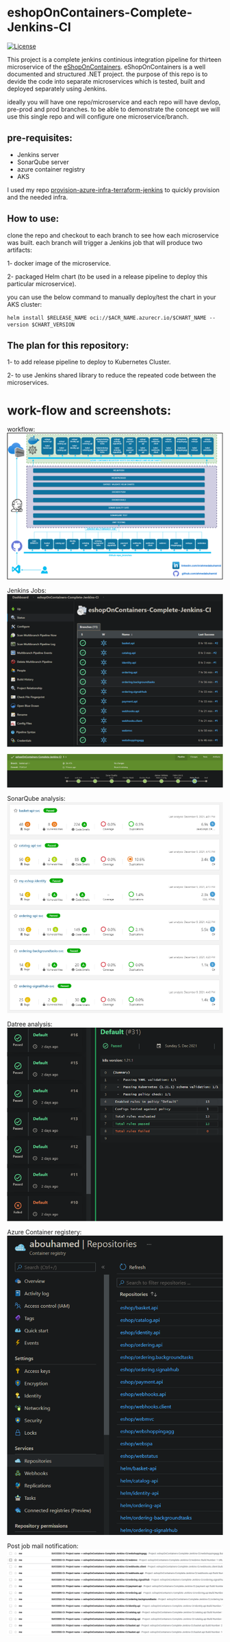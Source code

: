 # eshopOnContainers-Complete-Jenkins-CI

[![License](https://img.shields.io/badge/License-Apache%202.0-blue.svg)](https://opensource.org/licenses/Apache-2.0)

This project is a complete jenkins continious integration pipeline for thirteen microservice of the  [eShopOnContainers](https://github.com/dotnet-architecture/eShopOnContainers).
eShopOnContainers is a well documented and structured .NET project. 
the purpose of this repo is to devide the code into separate microservices which is tested, built and deployed separately using Jenkins.

ideally you will have one repo/microservice and each repo will have devlop, pre-prod and prod branches.
to be able to demonstrate the concept we will use this single repo and will configure one microservice/branch.

pre-requisites:
---
* Jenkins server
* SonarQube server
* azure container registry
* AKS

I used my repo [provision-azure-infra-terraform-jenkins](https://github.com/ahmedabuhamid/provision-azure-infra-terraform-jenkins) to quickly provision and the needed infra.

How to use:
---
clone the repo and checkout to each branch to see how each microservice was built. each branch will trigger a Jenkins job that will produce two artifacts:

1- docker image of the microservice.

2- packaged Helm chart (to be used in a release pipeline to deploy this particular microservice).

you can use the below command to manually deploy/test the chart in your AKS cluster:
```
helm install $RELEASE_NAME oci://$ACR_NAME.azurecr.io/$CHART_NAME --version $CHART_VERSION
```

The plan for this repository:
---
1- to add release pipeline to deploy to Kubernetes Cluster.

2- to use Jenkins shared library to reduce the repeated code between the microservices.


# work-flow and screenshots:
workflow:
![workflow_pic](./screenshots/workflow.png "Jenkinks multi-branch job")

Jenkins Jobs:
![jenkins](./screenshots/jenkins.png "jenkins")

![one_job](./screenshots/one_job.png "one_job")

SonarQube analysis:
![sonar_pic](./screenshots/sonar_analysis.png "sonarqube analysis")

Datree analysis:
![datree](./screenshots/datree_analysis.png "datree analysis")

Azure Container registery:
![acr](./screenshots/acr.png "acr")

Post job mail notification:
![post_job](./screenshots/post_job.png "post_job")